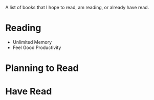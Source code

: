 A list of books that I hope to read, am reading, or already have read.

# Reading
- Unlimited Memory
- Feel Good Productivity

# Planning to Read


# Have Read


